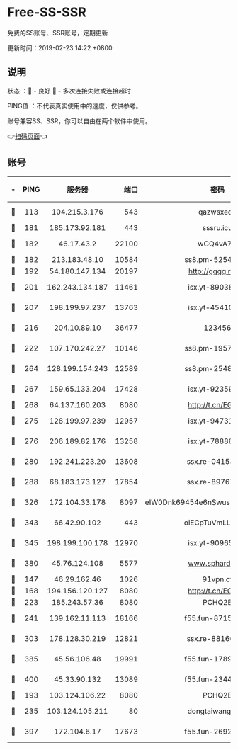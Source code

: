 # Free-SS-SSR

免费的SS账号、SSR账号，定期更新

更新时间：2019-02-23 14:22 +0800

## 说明

状态     ：🙂 - 良好 🙁 - 多次连接失败或连接超时

PING值   ：不代表真实使用中的速度，仅供参考。

账号兼容SS、SSR，你可以自由在两个软件中使用。

👉[扫码页面](https://liesauer.github.io/free-ss-ssr.github.io/)👈

## 账号

|-|PING|服务器|端口|密码|加密方式|区域|
|:----:|:----:|:-----:|-----:|:----:|:----:|:----:|
|🙂|113|104.215.3.176|543|qazwsxedc|aes-256-gcm|JP|
|🙂|181|185.173.92.181|443|sssru.icu|rc4-md5|RU|
|🙂|182|46.17.43.2|22100|wGQ4vA7D|aes-256-gcm|RU|
|🙂|182|213.183.48.10|10584|ss8.pm-52546050|rc4-md5|RU|
|🙂|192|54.180.147.134|20197|http://gggg.rocks|chacha20|KR|
|🙂|201|162.243.134.187|11461|isx.yt-89038787|aes-256-cfb|US|
|🙂|207|198.199.97.237|13763|isx.yt-45410727|aes-256-cfb|US|
|🙂|216|204.10.89.10|36477|123456|aes-256-cfb|US|
|🙂|222|107.170.242.27|10146|ss8.pm-19577834|aes-256-cfb|US|
|🙂|264|128.199.154.243|12589|ss8.pm-25483788|aes-256-cfb|SG|
|🙂|267|159.65.133.204|17428|isx.yt-92359106|aes-256-cfb|SG|
|🙂|268|64.137.160.203|8080|http://t.cn/EGJIyrl|rc4-md5|CA|
|🙂|275|128.199.97.239|12957|isx.yt-94731774|aes-256-cfb|SG|
|🙂|276|206.189.82.176|13258|isx.yt-78886970|aes-256-cfb|SG|
|🙂|280|192.241.223.20|13608|ssx.re-04153947|aes-256-cfb|US|
|🙂|288|68.183.173.127|17854|ssx.re-89767953|aes-256-cfb|US|
|🙂|326|172.104.33.178|8097|eIW0Dnk69454e6nSwuspv9DmS201tQ0D|aes-256-cfb|SG|
|🙂|343|66.42.90.102|443|oiECpTuVmLLxk4Ts|aes-256-cfb|US|
|🙂|345|198.199.100.178|12970|isx.yt-90965243|aes-256-cfb|US|
|🙂|380|45.76.124.108|5577|www.sphard.com|aes-256-cfb|AU|
|🙂|147|46.29.162.46|1026|91vpn.cf|rc4-md5|RU|
|🙂|168|194.156.120.127|8080|http://t.cn/EGJIyrl|rc4-md5|RU|
|🙂|223|185.243.57.36|8080|PCHQ2E|rc4-md5|US|
|🙂|241|139.162.11.113|18166|f55.fun-87155784|aes-256-cfb|SG|
|🙂|303|178.128.30.219|12821|ssx.re-88166677|aes-256-cfb|SG|
|🙂|385|45.56.106.48|19991|f55.fun-17890118|aes-256-cfb|US|
|🙂|400|45.33.90.132|13089|f55.fun-23448160|aes-256-cfb|US|
|🙁|193|103.124.106.22|8080|PCHQ2E|rc4-md5|US|
|🙁|235|103.124.105.211|80|dongtaiwang.com|aes-256-cfb|US|
|🙁|397|172.104.6.17|17673|f55.fun-26926013|aes-256-cfb|US|
